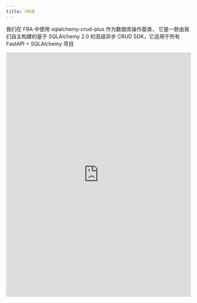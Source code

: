```yaml
---
title: CRUD
---
```


我们在 FBA 中使用 sqlalchemy-crud-plus 作为数据库操作基类，
它是一款由我们自主构建的基于 SQLAlchemy 2.0 的高级异步 CRUD SDK，它适用于所有 FastAPI + SQLAlchemy 项目

<RepoCard repo="wu-clan/sqlalchemy-crud-plus" />

<iframe  
height=666
width=100%
src="https://wu-clan.github.io/sqlalchemy-crud-plus/"
frameborder=0
allowfullscreen>
</iframe>
